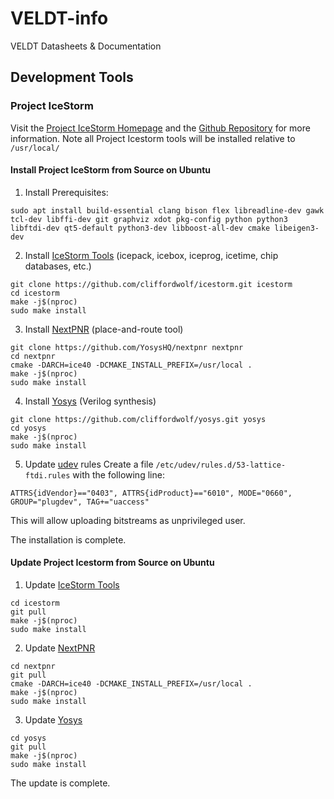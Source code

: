 # VELDT-info
VELDT Datasheets &amp; Documentation

## Development Tools

### Project IceStorm
Visit the [Project IceStorm Homepage](http://www.clifford.at/icestorm) and the [Github Repository](https://github.com/cliffordwolf/icestorm) for more information. Note all Project Icestorm tools will be installed relative to `/usr/local/`

####  Install Project IceStorm from Source on Ubuntu
1. Install Prerequisites:
```
sudo apt install build-essential clang bison flex libreadline-dev gawk tcl-dev libffi-dev git graphviz xdot pkg-config python python3 libftdi-dev qt5-default python3-dev libboost-all-dev cmake libeigen3-dev
```
2. Install [IceStorm Tools](https://github.com/cliffordwolf/icestorm) (icepack, icebox, iceprog, icetime, chip databases, etc.)
```
git clone https://github.com/cliffordwolf/icestorm.git icestorm
cd icestorm
make -j$(nproc)
sudo make install
```
3. Install [NextPNR](https://github.com/YosysHQ/nextpnr) (place-and-route tool)
```
git clone https://github.com/YosysHQ/nextpnr nextpnr
cd nextpnr
cmake -DARCH=ice40 -DCMAKE_INSTALL_PREFIX=/usr/local .
make -j$(nproc)
sudo make install
```
4. Install [Yosys](http://www.clifford.at/yosys) (Verilog synthesis)
```
git clone https://github.com/cliffordwolf/yosys.git yosys
cd yosys
make -j$(nproc)
sudo make install
```
5. Update [udev](https://wiki.debian.org/udev) rules
Create a file `/etc/udev/rules.d/53-lattice-ftdi.rules` with the following line:
```
ATTRS{idVendor}=="0403", ATTRS{idProduct}=="6010", MODE="0660", GROUP="plugdev", TAG+="uaccess"
```
This will allow uploading bitstreams as unprivileged user.

The installation is complete.

#### Update Project Icestorm from Source on Ubuntu
1. Update [IceStorm Tools](https://github.com/cliffordwolf/icestorm)
```
cd icestorm
git pull
make -j$(nproc)
sudo make install
```
2. Update [NextPNR](https://github.com/YosysHQ/nextpnr)
```
cd nextpnr
git pull
cmake -DARCH=ice40 -DCMAKE_INSTALL_PREFIX=/usr/local .
make -j$(nproc)
sudo make install
```
3. Update [Yosys](http://www.clifford.at/yosys)
```
cd yosys
git pull
make -j$(nproc)
sudo make install
```

The update is complete.